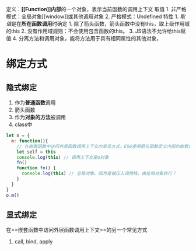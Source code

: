 定义：**[[Function]]内部**的一个对象，表示当前函数的调用上下文
取值
	1. 非严格模式：全局对象[[window]]或其他调用对象
	2. 严格模式：Undefined
特性
	1. *取值*是在**所在函数调用**时确定
		1. 除了箭头函数，箭头函数中没有this，取上级作用域的this
	2. 没有作用域规则：不会使用包含函数的this。
	3. JS语法不允许给this赋值
	4. 分离方法和调用对象，能将方法用于具有相同属性的其他对象，

# 绑定方式
## 隐式绑定
1. 作为**普通函数**调用
2. 箭头函数
3. 作为**对象的方法**被调用
4. class中

```javascript
let o = {
  m: function(){
    // 在嵌套函数中访问外层函数调用上下文的常见方式。ES6使用箭头函数定义内部的嵌套函数
    let self = this 
    console.log(this) // 调用上下文是o对象
    fn()
    function fn() {
      console.log(this) // 全局对象。因为是被压入调用栈，由全局对象执行？
    }
  }
}
o.m() 
```
## 显式绑定
在==嵌套函数中访问外层函数调用上下文==的另一个常见方式
1. call, bind, apply